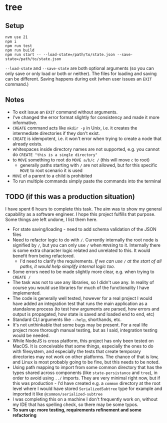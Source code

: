 # tree

## Setup

```
nvm use 21
npm i
npm run test
npm run build
npm run start -- --load-state=/path/to/state.json --save-state=/path/to/state.json
```

`--load-state` and `--save-state` are both optional arguments (so you can only save or only load or both or neither). The files for loading and saving can be different. Saving happens during exit (when user issues an `EXIT` command.)

## Notes
- To exit issue an `EXIT` command without arguments.
- I've changed the error format slightly for consistency and made it more informative.
- `CREATE` command acts like `mkdir -p` in Unix, i.e. it creates the intermediate directories if they don't exist.
- `CREATE` is idempotent, i.e. it won't error when trying to create a node that already exists. 
- whitespaces inside directory names are not supported, e.g. you cannot do `CREATE "this is a single directory"`
- to `MOVE` something to root do `MOVE a/b/c /` (this will move `c` to root)
    - generally paths starting with `/` are not allowed, but for this specific `MOVE` to root scenario it is used
- `MOVE` of a parent to a child is prohibited
- To run multiple commands simply paste the commands into the terminal

## TODO (if this was a production situation)
I have spent 6 hours to complete this task. The aim was to show my general capability as a software engineer. I hope this project fulfills that purpose. Some things are left undone, I list them here.

- For state saving/loading - need to add schema validation of the JSON files
- Need to refactor logic to do with `/`. Currently internally the root node is signified by `/`, but you can only use `/` when `MOVE`ing to it. Internally there is some extra character logic related and unrelated to this. It would benefit from being refactored. 
    - I'd need to clarify the requirements. *If we can use `/` at the start of all paths, it would help simplify internal logic too.*
- Some errors need to be made slightly more clear, e.g. when trying to `CREATE /`
- The task was not to use any libraries, so I didn't use any. In reality of course you would use libraries for much of the functionality I have implemented.
- The code is generally well tested, however for a real project I would have added an integration test that runs the main application as a standalone process (to test how arguments are parsed, how errors and output is propagated, how state is saved and loaded end to end, etc)
- Standard CLI arguments like `--help`, shorthands, etc.
- It's not unthinkable that some bugs may be present. For a real life project more thorough manual testing, but as I said, integration testing would be needed.
- While NodeJS is cross platform, this project has only been tested on MacOS. It is conceivable that some things, especially the ones to do with filesystem, and especially the tests that create temporary directories may not work on other platforms. The chance of that is low, and Linux is most probably going to be fine, but this needs to be noted.
- Using path mapping to import from some common directory that has the types shared across components (like `state-persistance` and `tree`), in order to avoid using `../` imports. They are very minimal right now, but if this was production - I'd have created e.g. a `common` directory at the root level where I would have stored `SerializedSubtree` type for example and imported it like `@common/serialized-subtree`
- I was completing this on a machine I don't frequently work on, without my IDE that has spelling check, so there may be some typos.
- **To sum up: more testing, requirements refinement and some refactoring**




